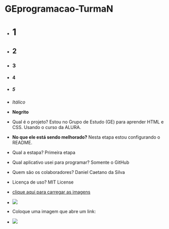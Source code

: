 # GEprogramacao-TurmaN
- # 1
- ## 2
- ### 3
- #### 4
- ##### 5
- _Itálico_

- **Negrito**
- Qual é o projeto? Estou no Grupo de Estudo (GE) para aprender HTML e CSS. Usando o curso da ALURA.
- **No que ele está sendo melhorado?** Nesta etapa estou configurando o README.
- Qual a estapa? Primeira etapa
- Qual aplicativo usei para programar? Somente o GitHub
- Quem são os colaboradores? Daniel Caetano da Silva
- Licença de uso? MIT License
- [clique aqui para carregar as imagens](https://github.com/alexandresanlim/Badges4-README.md-Profile)
- ![](https://img.shields.io/badge/Linux-FCC624?style=for-the-badge&logo=linux&logoColor=black)
- Coloque uma imagem que abre um link:
- [![](https://img.shields.io/badge/Linux-FCC624?style=for-the-badge&logo=linux&logoColor=black)](https://github.com/alexandresanlim/Badges4-README.md-Profile)
